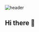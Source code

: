 ![header](https://Hello-World!.vercel.app/api?type=wave&color=auto&height=300&section=header&text=capsule%20render&fontSize=90)
## Hi there 👋

<!--
**jieun0903/jieun0903** is a ✨ _special_ ✨ repository because its `README.md` (this file) appears on your GitHub profile.

Here are some ideas to get you started:

- 🔭 I’m currently working on ...
- 🌱 I’m currently learning ...
- 👯 I’m looking to collaborate on ...
- 🤔 I’m looking for help with ...
- 💬 Ask me about ...
- 📫 How to reach me: ...
- 😄 Pronouns: ...
- ⚡ Fun fact: ...
-->
